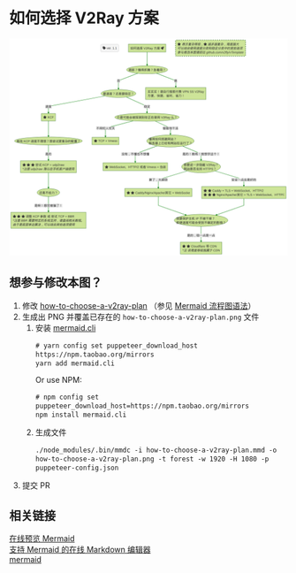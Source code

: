 # 如何选择 V2Ray 方案

![](how-to-choose-a-v2ray-plan.png)

## 想参与修改本图？

1. 修改 [how-to-choose-a-v2ray-plan](how-to-choose-a-v2ray-plan.mmd) （参见 [Mermaid 流程图语法](https://mermaidjs.github.io/how-to-choose-a-v2ray-plan.html)）
1. 生成出 PNG 并覆盖已存在的 `how-to-choose-a-v2ray-plan.png` 文件
   1. 安装 [mermaid.cli](https://github.com/mermaidjs/mermaid.cli)
      ```shell
      # yarn config set puppeteer_download_host https://npm.taobao.org/mirrors
      yarn add mermaid.cli
      ```
      Or use NPM:
      ```
      # npm config set puppeteer_download_host=https://npm.taobao.org/mirrors
      npm install mermaid.cli
      ```
   1. 生成文件
      ```shell
      ./node_modules/.bin/mmdc -i how-to-choose-a-v2ray-plan.mmd -o how-to-choose-a-v2ray-plan.png -t forest -w 1920 -H 1080 -p puppeteer-config.json
      ```
1. 提交 PR

## 相关链接

[在线预览 Mermaid](https://mermaidjs.github.io/mermaid-live-editor/)  
[支持 Mermaid 的在线 Markdown 编辑器](https://mdp.tylingsoft.com/)  
[mermaid](https://github.com/knsv/mermaid)  
